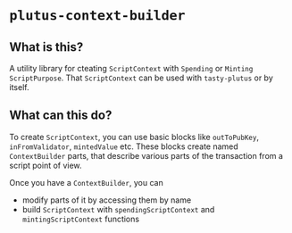 # `plutus-context-builder`

## What is this?

A utility library for cteating `ScriptContext` with `Spending` or `Minting` `ScriptPurpose`. That `ScriptContext` can be used with `tasty-plutus` or by itself.

## What can this do?

To create `ScriptContext`, you can use basic blocks like `outToPubKey`, `inFromValidator`, `mintedValue` etc. These blocks create named `ContextBuilder` parts, that describe various parts of the transaction from a script point of view.

Once you have a `ContextBuilder`, you can
* modify parts of it by accessing them by name 
* build `ScriptContext` with `spendingScriptContext` and `mintingScriptContext` functions
